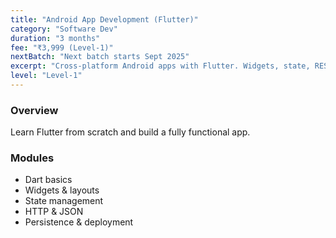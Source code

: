 ```yaml
---
title: "Android App Development (Flutter)"
category: "Software Dev"
duration: "3 months"
fee: "₹3,999 (Level‑1)"
nextBatch: "Next batch starts Sept 2025"
excerpt: "Cross‑platform Android apps with Flutter. Widgets, state, REST APIs."
level: "Level‑1"
---
```


### Overview
Learn Flutter from scratch and build a fully functional app.

### Modules
- Dart basics
- Widgets & layouts
- State management
- HTTP & JSON
- Persistence & deployment
